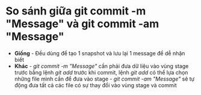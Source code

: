 # So sánh giữa git commit -m "Message" và git commit -am "Message"

- **Giống** - Đều dùng để tạo 1 snapshot và lưu lại 1 message để dễ nhận biết
- **Khác** - *git commit -m "Message"* cần phải đưa dữ liệu vào vùng stage trước bằng lệnh *git add* trước khi commit, 
            lệnh *git add* có thể lựa chọn những file mình cần để đưa vào stage
           - *git commit -am "Message"* sẽ tự động đưa tất cả các file có sự thay đổi vào vùng stage và commit